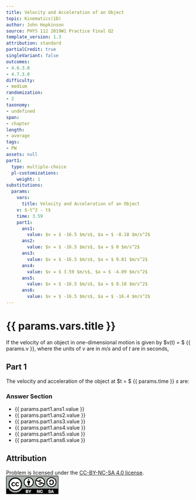 ```yaml
---
title: Velocity and Acceleration of an Object
topic: Kinematics(1D)
author: John Hopkinson
source: PHYS 112 2019W1 Practice Final Q2
template_version: 1.3
attribution: standard
partialCredit: true
singleVariant: false
outcomes:
- 4.6.3.0
- 4.7.3.0
difficulty:
- medium
randomization:
- 2
taxonomy:
- undefined
span:
- chapter
length:
- average
tags:
- PW
assets: null
part1:
  type: multiple-choice
  pl-customizations:
    weight: 1
substitutions:
  params:
    vars:
      title: Velocity and Acceleration of an Object
    v: $-t^2 - t$
    time: 3.59
    part1:
      ans1:
        value: $v = $ -16.5 $m/s$, $a = $ -8.18 $m/s^2$
      ans2:
        value: $v = $ -16.5 $m/s$, $a = $ 0 $m/s^2$
      ans3:
        value: $v = $ -16.5 $m/s$, $a = $ 9.81 $m/s^2$
      ans4:
        value: $v = $ 3.59 $m/s$, $a = $ -4.09 $m/s^2$
      ans5:
        value: $v = $ -16.5 $m/s$, $a = $ 8.18 $m/s^2$
      ans6:
        value: $v = $ -16.5 $m/s$, $a = $ -16.4 $m/s^2$
---
```

# {{ params.vars.title }}
If the velocity of an object in one-dimensional motion is given by $v(t) = $ {{ params.v }}, where the units of $v$ are in $m/s$ and of $t$ are in seconds,

## Part 1

The velocity and acceleration of the object at $t = $ {{ params.time }} $s$ are:

### Answer Section

- {{ params.part1.ans1.value }}
- {{ params.part1.ans2.value }}
- {{ params.part1.ans3.value }}
- {{ params.part1.ans4.value }}
- {{ params.part1.ans5.value }}
- {{ params.part1.ans6.value }}

## Attribution

Problem is licensed under the [CC-BY-NC-SA 4.0 license](https://creativecommons.org/licenses/by-nc-sa/4.0/).<br> ![The Creative Commons 4.0 license requiring attribution-BY, non-commercial-NC, and share-alike-SA license.](https://raw.githubusercontent.com/firasm/bits/master/by-nc-sa.png)